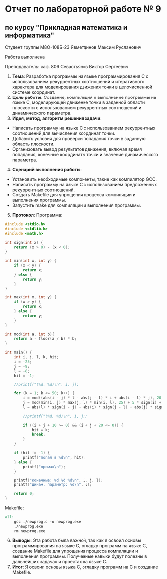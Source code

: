 # Отчет по лабораторной работе № 9
## по курсу "Прикладная математика и информатика"

Студент группы М8О-108Б-23 Явметдинов Максим Русланович

Работа выполнена 

Преподаватель: каф. 806 Севастьянов Виктор Сергеевич

1. **Тема**: Разработка программы на языке программирования C с использованием рекуррентных соотношений и итеративного характера для моделирования движения точки в целочисленной системе координат.
2. **Цель работы**: Создание, компиляция и выполнение программы на языке C, моделирующей движение точки в заданной области плоскости с использованием рекуррентных соотношений и динамического параметра.
3. **Идея, метод, алгоритм решения задачи**: 
- Написать программу на языке C с использованием рекуррентных соотношений для вычисления координат точки.
- Добавить условия для проверки попадания точки в заданную область плоскости.
- Организовать вывод результатов движения, включая время попадания, конечные координаты точки и значение динамического параметра.
4. **Сценарий выполнения работы**: 
- Установить необходимые компоненты, такие как компилятор GCC.
- Написать программу на языке C с использованием предложенных рекуррентных соотношений.
- Создать Makefile для упрощения процесса компиляции и выполнения программы.
- Запустить make для компиляции и выполнения программы.
5. **Протокол**:
Программа:
```c
#include <stdio.h>
#include <stdlib.h>
#include <math.h>

int sign(int x) {
    return (x > 0) - (x < 0);
}

int min(int x, int y) {
    if (x < y) {
        return x;
    } else {
        return y;
    }
}

int max(int x, int y) {
    if (x > y) {
        return x;
    } else {
        return y;
    }
}

int mod(int a, int b){
    return a - floor(a / b) * b;
}

int main() {
    int i, j, l, k, hit;
    i = -25;
    j = -9;
    l = -8;
    hit = -1;

    //printf("(%d, %d)\n", i, j);

    for (k = 1; k <= 50; k++) {
        i = mod((abs(i - j) * l - abs(j - l) * i + abs(i - l) * j), 20) - k;
        j = mod(min(i, j) * max(j, l) * min(i, l), 25) + 5 * sign(i) + k;
        l = abs(l) * sign(i - j) - abs(i) * sign(j - l) + abs(j) * sign(i - l);

        //printf("(%d, %d)\n", i, j);

        if ((i + j + 10 >= 0) && (i + j + 20 <= 0)) {
            hit = k;
            break;
        }
    }

    if (hit != -1) {
        printf("попал в %d\n", hit);
    } else {
        printf("промах\n");
    }

    printf("конечные: %d %d %d\n", i, j, l);
    printf("динам. параметр: %d\n", l);

    return 0;
}
```
Makefile:
```makefile
all:
    gcc ./newprog.c -o newprog.exe
    ./newprog.exe
    rm newprog.exe
```
6. **Выводы**: Эта работа была важной, так как я освоил основы программирования на языке C, отладку программ на языке С, создание Makefile для упрощения процесса компиляции и выполнения программы. Полученные навыки будут полезны в дальнейших задачах и проектах на языке C.
7. **Итог**: Я освоил основы языка С, отладку программ на С и создание Makefile.